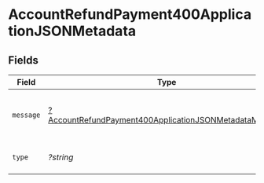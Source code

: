 # AccountRefundPayment400ApplicationJSONMetadata


## Fields

| Field                                                                                                                                      | Type                                                                                                                                       | Required                                                                                                                                   | Description                                                                                                                                | Example                                                                                                                                    |
| ------------------------------------------------------------------------------------------------------------------------------------------ | ------------------------------------------------------------------------------------------------------------------------------------------ | ------------------------------------------------------------------------------------------------------------------------------------------ | ------------------------------------------------------------------------------------------------------------------------------------------ | ------------------------------------------------------------------------------------------------------------------------------------------ |
| `message`                                                                                                                                  | [?AccountRefundPayment400ApplicationJSONMetadataMessage](../../models/operations/AccountRefundPayment400ApplicationJSONMetadataMessage.md) | :heavy_minus_sign:                                                                                                                         | Message explaining what type of error it is.                                                                                               |                                                                                                                                            |
| `type`                                                                                                                                     | *?string*                                                                                                                                  | :heavy_minus_sign:                                                                                                                         | It shows what type it is.                                                                                                                  | api-error                                                                                                                                  |